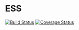 # ESS
[![Build Status](https://travis-ci.org/edmondsylar/Fast-Food-Food.svg?branch=api)](https://github.com/edmondsylar/readme_studie) [![Coverage Status](https://coveralls.io/repos/github/edmondsylar/Fast-Food-Food/badge.svg?branch=api)](https://coveralls.io/github/edmondsylar/readme_studie?branch=master) 